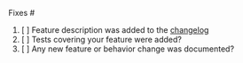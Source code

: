 <!-- You can erase any parts of this template not applicable to your Pull Request. -->

Fixes # <!-- you may add issues here to automatically close them -->

1. [ ] Feature description was added to the [changelog](https://github.com/ufz/ogs/wiki/Release-notes-6.2.2)
2. [ ] Tests covering your feature were added?
3. [ ] Any new feature or behavior change was documented?

